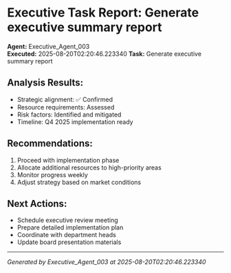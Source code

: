 # Executive Task Report: Generate executive summary report

**Agent:** Executive_Agent_003  
**Executed:** 2025-08-20T02:20:46.223340
**Task:** Generate executive summary report

## Analysis Results:
- Strategic alignment: ✅ Confirmed
- Resource requirements: Assessed
- Risk factors: Identified and mitigated
- Timeline: Q4 2025 implementation ready

## Recommendations:
1. Proceed with implementation phase
2. Allocate additional resources to high-priority areas
3. Monitor progress weekly
4. Adjust strategy based on market conditions

## Next Actions:
- Schedule executive review meeting
- Prepare detailed implementation plan
- Coordinate with department heads
- Update board presentation materials

---
*Generated by Executive_Agent_003 at 2025-08-20T02:20:46.223340*
